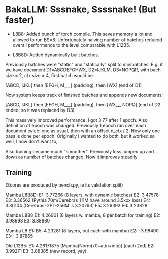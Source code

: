 # BakaLLM: Sssnake, Ssssnake! (But faster)

* L8B8: Added  bunch of torch.compile. This saves memory a lot and allowed to run BS=8.
Unfortunately halving number of batches reduced overall performance to the level comparable with L12B5.

* L8B8D: Added dynamically built batches. 

Previously batches were "static" and "statically" split to minibatches.
E.g. if we have document D1=ABCDEFGHWX, D2=IJKLM, D3=NOPQR, with bach size = 2, ctx size = 4,
first batch would be

[ABCD, IJKL] then [EFGH, M___] (padding), then [WX] (end of D1)

Now system keeps track of finished batches and appends new documents:

[ABCD, IJKL] then [EFGH, M___] (padding), then [WX__, NOPQ] (end of D2 ended, so it was replaced by D3)

This massively improved performance. I got 3.77 after 1 epoch. Also definition of epoch was changed.
Previously 1 epoch ran over each document twice: one as usual, then with an offset n_ctx / 2.
Now only one pass is done per epoch. Originally I wanted to do both, but it worked so well, I now don't want to,

Also training became much "smoother". Previously loss jumped up and down as number of batches changed.
Now it improves steadily

## Training
(Scores are produced by bench.py, ie its validation split)

Mamba L8B8D: E1: 3.77266 (8 layers, with dynamic batches)
             E2: 3.47578
             E3: 3.36562 (Pythia 70m/Cerebras 111M have around 3.5xxx loss)
             E4: 3.30104 (Cerebras-GPT-256M is 3.20763)
             E5: 3.26393
             E6: 3.23828

Mamba L8B8 E1:  4.26901 (8 layers w. mamba, 8 per batch for training)
           E2:  3.98698
           E3:  3.88880

Mamba L8 E1: B5: 4.23281 (8 layers, but each with mamba)
         E2: :   3.98490
         E3: :   3.87865

Old L12B5: E1: 4.26171875 (Mamba(Norm(x0+attn+mlp)) [each 2nd]
           E2: 3.99271
           E3: 3.88385 (new record, yay)

